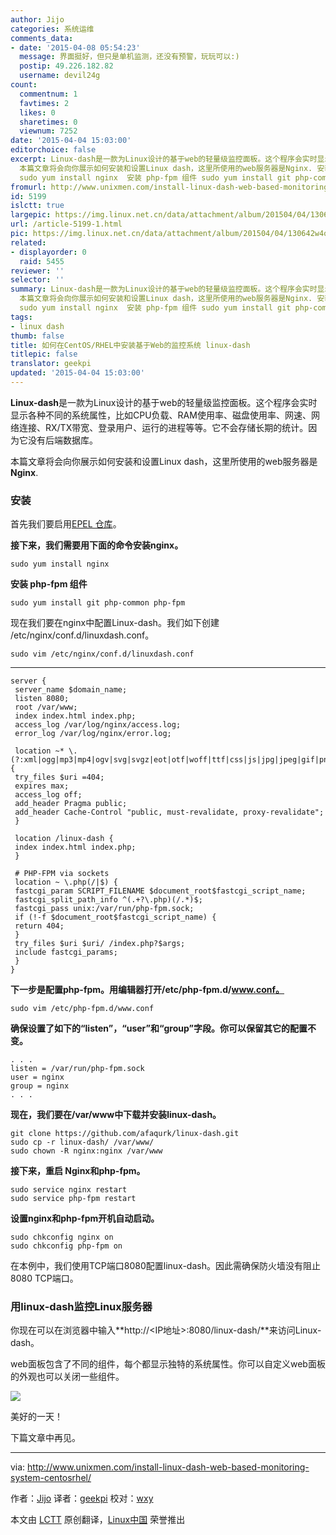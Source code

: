 ```yaml
---
author: Jijo
categories: 系统运维
comments_data:
- date: '2015-04-08 05:54:23'
  message: 界面挺好，但只是单机监测，还没有预警，玩玩可以:)
  postip: 49.226.182.82
  username: devil24g
count:
  commentnum: 1
  favtimes: 2
  likes: 0
  sharetimes: 0
  viewnum: 7252
date: '2015-04-04 15:03:00'
editorchoice: false
excerpt: Linux-dash是一款为Linux设计的基于web的轻量级监控面板。这个程序会实时显示各种不同的系统属性，比如CPU负载、RAM使用率、磁盘使用率、网速、网络连接、RX/TX带宽、登录用户、运行的进程等等。它不会存储长期的统计。因为它没有后端数据库。
  本篇文章将会向你展示如何安装和设置Linux dash，这里所使用的web服务器是Nginx. 安装 首先我们要启用EPEL 仓库。 接下来，我们需要用下面的命令安装nginx。
  sudo yum install nginx  安装 php-fpm 组件 sudo yum install git php-common php-fpm  现在我们要在nginx中配置Linux-dash。我们如下
fromurl: http://www.unixmen.com/install-linux-dash-web-based-monitoring-system-centosrhel/
id: 5199
islctt: true
largepic: https://img.linux.net.cn/data/attachment/album/201504/04/130642w4outnpe50p8210k.png
url: /article-5199-1.html
pic: https://img.linux.net.cn/data/attachment/album/201504/04/130642w4outnpe50p8210k.png.thumb.jpg
related:
- displayorder: 0
  raid: 5455
reviewer: ''
selector: ''
summary: Linux-dash是一款为Linux设计的基于web的轻量级监控面板。这个程序会实时显示各种不同的系统属性，比如CPU负载、RAM使用率、磁盘使用率、网速、网络连接、RX/TX带宽、登录用户、运行的进程等等。它不会存储长期的统计。因为它没有后端数据库。
  本篇文章将会向你展示如何安装和设置Linux dash，这里所使用的web服务器是Nginx. 安装 首先我们要启用EPEL 仓库。 接下来，我们需要用下面的命令安装nginx。
  sudo yum install nginx  安装 php-fpm 组件 sudo yum install git php-common php-fpm  现在我们要在nginx中配置Linux-dash。我们如下
tags:
- linux dash
thumb: false
title: 如何在CentOS/RHEL中安装基于Web的监控系统 linux-dash
titlepic: false
translator: geekpi
updated: '2015-04-04 15:03:00'
---
```


**Linux-dash**是一款为Linux设计的基于web的轻量级监控面板。这个程序会实时显示各种不同的系统属性，比如CPU负载、RAM使用率、磁盘使用率、网速、网络连接、RX/TX带宽、登录用户、运行的进程等等。它不会存储长期的统计。因为它没有后端数据库。


本篇文章将会向你展示如何安装和设置Linux dash，这里所使用的web服务器是**Nginx**.


### 安装


首先我们要启用[EPEL 仓库](http://linux.cn/article-2324-1.html)。


**接下来，我们需要用下面的命令安装nginx。**



```
sudo yum install nginx

```

**安装 php-fpm 组件**



```
sudo yum install git php-common php-fpm

```

现在我们要在nginx中配置Linux-dash。我们如下创建 /etc/nginx/conf.d/linuxdash.conf。



```
sudo vim /etc/nginx/conf.d/linuxdash.conf

```



---



```
server {
 server_name $domain_name;
 listen 8080;
 root /var/www;
 index index.html index.php;
 access_log /var/log/nginx/access.log;
 error_log /var/log/nginx/error.log;

 location ~* \.(?:xml|ogg|mp3|mp4|ogv|svg|svgz|eot|otf|woff|ttf|css|js|jpg|jpeg|gif|png|ico)$ {
 try_files $uri =404;
 expires max;
 access_log off;
 add_header Pragma public;
 add_header Cache-Control "public, must-revalidate, proxy-revalidate";
 }

 location /linux-dash {
 index index.html index.php;
 }

 # PHP-FPM via sockets
 location ~ \.php(/|$) {
 fastcgi_param SCRIPT_FILENAME $document_root$fastcgi_script_name;
 fastcgi_split_path_info ^(.+?\.php)(/.*)$;
 fastcgi_pass unix:/var/run/php-fpm.sock;
 if (!-f $document_root$fastcgi_script_name) {
 return 404;
 }
 try_files $uri $uri/ /index.php?$args;
 include fastcgi_params;
 }
}

```

**下一步是配置php-fpm。用编辑器打开/etc/php-fpm.d/www.conf。**



```
sudo vim /etc/php-fpm.d/www.conf

```

**确保设置了如下的“listen”，“user”和“group”字段。你可以保留其它的配置不变。**



```
. . .
listen = /var/run/php-fpm.sock
user = nginx
group = nginx
. . .

```

**现在，我们要在/var/www中下载并安装linux-dash。**



```
git clone https://github.com/afaqurk/linux-dash.git
sudo cp -r linux-dash/ /var/www/
sudo chown -R nginx:nginx /var/www

```

**接下来，重启 Nginx和php-fpm。**



```
sudo service nginx restart
sudo service php-fpm restart

```

**设置nginx和php-fpm开机自动启动。**



```
sudo chkconfig nginx on
sudo chkconfig php-fpm on

```

在本例中，我们使用TCP端口8080配置linux-dash。因此需确保防火墙没有阻止8080 TCP端口。


### 用linux-dash监控Linux服务器


你现在可以在浏览器中输入**http://<IP地址>:8080/linux-dash/**来访问Linux-dash。


web面板包含了不同的组件，每个都显示独特的系统属性。你可以自定义web面板的外观也可以关闭一些组件。


![](/data/attachment/album/201504/04/130642w4outnpe50p8210k.png)


美好的一天！


下篇文章中再见。




---


via: <http://www.unixmen.com/install-linux-dash-web-based-monitoring-system-centosrhel/>


作者：[Jijo](http://www.unixmen.com/author/jijo/) 译者：[geekpi](https://github.com/geekpi) 校对：[wxy](https://github.com/wxy)


本文由 [LCTT](https://github.com/LCTT/TranslateProject) 原创翻译，[Linux中国](http://linux.cn/) 荣誉推出